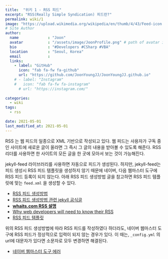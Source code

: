 ```yaml
---
title:  "위키 1 - RSS 피드"
excerpt: "RSS(Really Simple Syndication) 피드란?"
permalink: wiki/1
image: "https://upload.wikimedia.org/wikipedia/en/thumb/4/43/Feed-icon.svg/1200px-Feed-icon.svg.png"
# Site Author
author:
  name             : "Joon"
  avatar           : "/assets/image/JoonProfile.png" # path of avatar image, e.g. "/assets/images/bio-photo.jpg"
  bio              : "#Developers #CSharp #VBA"
  location         : "Seoul, Korea"
  email            :
  links:
    - label: "GitHub"
      icon: "fab fa-fw fa-github"
      url: "https://github.com/JoonYoungJJ/JoonYoungJJ.github.io"
    # - label: "Instagram"
    #   icon: "fab fa-fw fa-instagram"
      # url: "https://instagram.com/"
      
categories:
  - wiki
tags:
  - rss
 
date: 2021-05-01
last_modified_at: 2021-05-01
---
```


RSS 는 웹 피드의 일종으로 XML 기반으로 작성되고 있다. 웹 피드는 사용자가 구독 중인 사이트에 새로운 글이 올라면 그 즉시 그 글의 내용을 받아볼 수 있도록 해준다. RSS 리더를 사용하면 한 사이트의 모든 글을 한 곳에 모아서 보는 것이 가능해진다.  

jekyll-feed 라이브러리를 사용하면 자동으로 피드가 생성된다. 하지만, jekyll-feed는 피드 생성시 RSS 피드 템플릿을 생성하지 않기 때문에 네이버, 다음 웹마스터 도구에 RSS 피드 등록이 되지 않는다. 아래 RSS 피드 생성방법 글을 참고하면 RSS 피드 템플릿에 맞는 `feed.xml` 을 생성할 수 있다.

- [RSS 피드 생성방법](http://dveamer.github.io/homepage/RSS-Feed.html)  
- [RSS 피드 생성방법 관련 jekyll 공식글](https://jekyllcodex.org/without-plugin/rss-feed/)
- [**whaits.com RSS 설명**](https://whatis.techtarget.com/definition/RSS)  
- [Why web developers will need to know their RSS](https://www.computerweekly.com/news/2240079061/Why-web-developers-will-need-to-know-their-RSS?_gl=1*1bqtb2t*_ga*MTg1NDAwNDIwLjE2MTk4NzYwMTA.*_ga_RRBYR9CGB9*MTYxOTkzODMwMS4yLjEuMTYxOTk0MDUzNS4w&_ga=2.180031651.649935456.1619938667-185400420.1619876010)  
- [RSS 피드 템플릿](https://www.w3schools.com/xml/xml_rss.asp)  

위의 RSS 피드 생성방법에 따라 RSS 피드를 작성하였다 하더라도, 네이버 웹마스터 도구에 RSS 피드가 정상적으로 입력이 되지 않는 경우가 있다. 이 때는, `_config.yml` 의 url에 대문자가 있다면 소문자로 모두 변경하면 해결된다.  

- [네이버 웹마스터 도구 에러](https://a2vouloirb.kro.kr/entry/%EB%84%A4%EC%9D%B4%EB%B2%84-%EC%9B%B9%EB%A7%88%EC%8A%A4%ED%84%B0-%EB%8F%84%EA%B5%AC-rss-%EB%93%B1%EB%A1%9D-%EC%98%A4%EB%A5%98-%EC%98%AC%EB%B0%94%EB%A5%B8-rss-%EA%B0%80-%EC%95%84%EB%8B%99%EB%8B%88%EB%8B%A4-%EC%9E%AC%EB%93%B1%EB%A1%9D-%ED%95%B4-%EC%A3%BC%EC%84%B8%EC%9A%94-%EB%93%B1%EB%A1%9D%ED%95%9C-%EC%82%AC%EC%9D%B4%ED%8A%B8%EC%9D%98-%EC%A3%BC%EC%86%8C%EC%99%80-rss-%EB%B3%B8%EB%AC%B8%EC%9D%98-link-%EC%A3%BC%EC%86%8C%EA%B0%80-%EB%8B%A4%EB%A6%85%EB%8B%88%EB%8B%A4-%EC%98%A4%EB%A5%98-%ED%95%B4%EA%B2%B0-%EB%B0%A9%EB%B2%95)  
